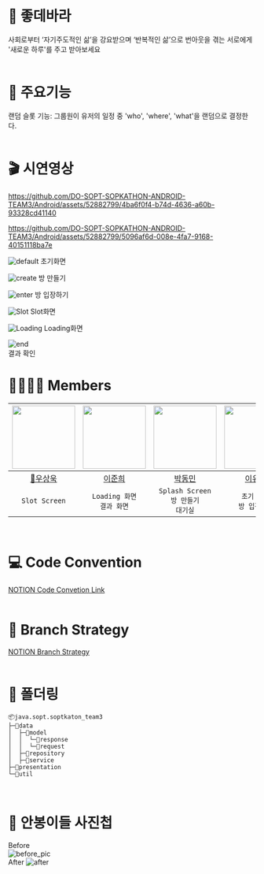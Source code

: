 # 📱 좋데바라    
사회로부터 ‘자기주도적인 삶’을 강요받으며 ‘반복적인 삶’으로 번아웃을 겪는 서로에게 '새로운 하루'를 주고 받아보세요     
</br>

# 🎉 주요기능
랜덤 슬롯 기능: 그룹원이 유저의 일정 중 'who', 'where', 'what'을 랜덤으로 결정한다.    
</br>

# 🎬 시연영상


https://github.com/DO-SOPT-SOPKATHON-ANDROID-TEAM3/Android/assets/52882799/4ba6f0f4-b74d-4636-a60b-93328cd41140



https://github.com/DO-SOPT-SOPKATHON-ANDROID-TEAM3/Android/assets/52882799/5096af6d-008e-4fa7-9168-40151118ba7e


![default](https://github.com/DO-SOPT-SOPKATHON-ANDROID-TEAM3/Android/assets/52882799/fdc7025b-0ceb-4f09-acb8-3e52d57cdb2c)
초기화면

![create](https://github.com/DO-SOPT-SOPKATHON-ANDROID-TEAM3/Android/assets/52882799/e159a72c-93f7-40ea-bf43-3d82d8a6dff0)
방 만들기

![enter](https://github.com/DO-SOPT-SOPKATHON-ANDROID-TEAM3/Android/assets/52882799/9d923924-f95f-4f9e-a138-9873605b1fba)
방 입장하기

![Slot](https://github.com/DO-SOPT-SOPKATHON-ANDROID-TEAM3/Android/assets/52882799/8adcbcfe-bcdf-474d-82a5-438e771ab66a)
Slot화면

![Loading](https://github.com/DO-SOPT-SOPKATHON-ANDROID-TEAM3/Android/assets/52882799/48ff1fb3-daf1-48bf-b5cb-c9185cf0411e)
Loading화면

![end](https://github.com/DO-SOPT-SOPKATHON-ANDROID-TEAM3/Android/assets/52882799/c9475868-ca65-4a1f-a23f-33a98bdf9df3)  
결과 확인
</br>

# 👨‍👩‍👧‍👦 Members
|<img src="https://avatars.githubusercontent.com/u/113014331?v=4" width="128" />|<img src="https://avatars.githubusercontent.com/u/113578158?v=4" width="128" />|<img src="https://avatars.githubusercontent.com/u/52882799?v=4" width="128" />|<img src="https://avatars.githubusercontent.com/u/128459613?v=4" width="128" />| 
|:---------:|:---------:|:---------:|:---------:|
|[👑우상욱](https://github.com/Sangwook123)|[이준희](https://github.com/l2zh)|[박동민](https://github.com/chattymin)|[이유빈](https://github.com/leeeyubin)|
| `Slot Screen` | `Loading 화면`<br/>`결과 화면` | `Splash Screen`<br/>`방 만들기`<br/>`대기실` | `초기 화면`<br/>`방 입장하기`|
</br>

# 💻 Code Convention
[NOTION Code Convetion Link](https://www.notion.so/Code-Convention-74426b8e2bbe49bdada0c83b8fe68116?pvs=4)    
</br>

# 🔖 Branch Strategy
[NOTION Branch Strategy](https://amazing-log-b60.notion.site/Branch-Strategy-29171fb662164badafad421defb78481)    
</br>

# 📁 폴더링
```
📦java.sopt.soptkaton_team3
├─📂data
│  ├─📂model
│  │  └─📂response
│  │  └─📂request
│  ├─📂repository
│  ├─📂service
├─📂presentation
└─📂util
```
</br>

# 📸 안봉이들 사진첩
Before   
![before_pic](https://github.com/DO-SOPT-SOPKATHON-ANDROID-TEAM3/.github/assets/52882799/5ba2d617-7f01-4661-bd98-3101f9ade409)   
After
![after](https://github.com/DO-SOPT-SOPKATHON-ANDROID-TEAM3/Android/assets/52882799/807470c1-4ca6-4dbd-b4a3-0b255fd85f24)
